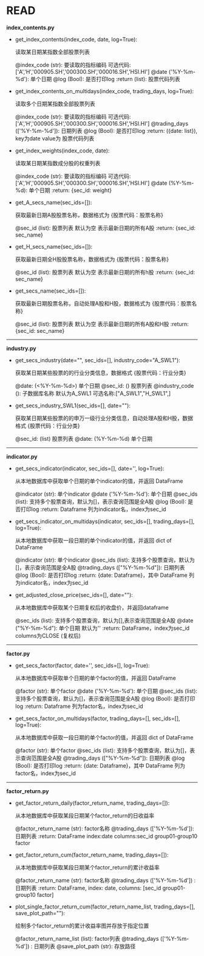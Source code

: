 READ
====

**index_contents.py**

- get_index_contents(index_code, date, log=True):
    
    读取某日期某指数全部股票列表

    @index_code (str): 要读取的指标编码 可选代码: ['A','H','000905.SH','000300.SH','000016.SH','HSI.HI']
    @date ('%Y-%m-%d'): 单个日期
    @log (Bool): 是否打印log
    :return (list): 股票代码列表
    

- get_index_contents_on_multidays(index_code, trading_days, log=True):
    
    读取多个日期某指数全部股票列表

    @index_code (str): 要读取的指标编码 可选代码: ['A','H','000905.SH','000300.SH','000016.SH','HSI.HI']
    @trading_days (['%Y-%m-%d']): 日期列表
    @log (Bool): 是否打印log
    :return: ({date: list}), key为date value为 股票代码列表
    

- get_index_weights(index_code, date):
    
    读取某日期某指数成分股的权重列表

    @index_code (str): 要读取的指标编码 可选代码: ['A','H','000905.SH','000300.SH','000016.SH','HSI.HI']
    @date (%Y-%m-%d): 单个日期
    :return: {sec_id: weight}


- get_A_secs_name(sec_ids=[]):

    获取最新日期A股股票名称，数据格式为 {股票代码：股票名称}

    @sec_id (list): 股票列表 默认为空 表示最新日期的所有A股
    :return: {sec_id: sec_name}


- get_H_secs_name(sec_ids=[]):

    获取最新日期全H股股票名称，数据格式为 {股票代码：股票名称}

    @sec_id (list): 股票列表 默认为空 表示最新日期的所有h股
    :return: {sec_id: sec_name}

- get_secs_name(sec_ids=[]):

    获取最新日期股票名称，自动处理A股和H股，数据格式为 {股票代码：股票名称}

    @sec_id (list): 股票列表 默认为空 表示最新日期的所有A股和H股
    :return: {sec_id: sec_name}


---

**industry.py**

- get_secs_industry(date="", sec_ids=[], industry_code="A_SWL1"):

    获取某日期某些股票的的行业分类信息，数据格式 {股票代码：行业分类}

    @date: (<%Y-%m-%d>) 单个日期
    @sec_id: (<list>) 股票列表
    @industry_code (<str>): 子数据库名称 默认为A_SWL1 可选名称:["A_SWL1","H_SWL1",]



- get_secs_industry_SWL1(sec_ids=[], date=""):
    
    获取某日期某些股票的的申万一级行业分类信息，自动处理A股和H股，数据格式 {股票代码：行业分类}

    @sec_id: (list) 股票列表
    @date: (%Y-%m-%d) 单个日期
    

---
    
**indicator.py** 

- get_secs_indicator(indicator, sec_ids=[], date='', log=True):

    从本地数据库中获取单个日期的单个indicator的值，并返回 DataFrame

    @indicator (str): 单个indicator
    @date ('%Y-%m-%d'): 单个日期
    @sec_ids (list): 支持多个股票查询，默认为[]，表示查询范围是全A股
    @log (Bool): 是否打印log
    :return: Dataframe 列为indicator名，index为sec_id


- get_secs_indicator_on_multidays(indicator, sec_ids=[], trading_days=[], log=True):

    从本地数据库中获取一段日期的单个indicator的值，并返回 dict of DataFrame

    @indicator (str): 单个indicator
    @sec_ids (list): 支持多个股票查询，默认为[]，表示查询范围是全A股
    @trading_days (["%Y-%m-%d"]): 日期列表
    @log (Bool): 是否打印log
    :return: {date: Dataframe}，其中 DataFrame 列为indicator名，index为sec_id


- get_adjusted_close_price(sec_ids=[], date=""):
    
    从本地数据库中获取某个日期复权后的收盘价，并返回dataframe

    @sec_ids (list): 支持多个股票查询，默认为[],表示查询范围是全A股
    @date ("%Y-%m-%d"): 单个日期 默认为''
    :return: DataFrame，index为sec_id columns为CLOSE (复权后)

---

**factor.py**

- get_secs_factor(factor, date='', sec_ids=[], log=True):
    
    从本地数据库中获取单个日期的单个factor的值，并返回 DataFrame

    @factor (str): 单个factor
    @date ('%Y-%m-%d'): 单个日期
    @sec_ids (list): 支持多个股票查询，默认为[]，表示查询范围是全A股
    @log (Bool): 是否打印log
    :return: Dataframe 列为factor名，index为sec_id
    

- get_secs_factor_on_multidays(factor, trading_days=[], sec_ids=[], log=True):
    
    从本地数据库中获取一段日期的单个factor的值，并返回 dict of DataFrame

    @factor (str): 单个factor
    @sec_ids (list): 支持多个股票查询，默认为[]，表示查询范围是全A股
    @trading_days (["%Y-%m-%d"]): 日期列表
    @log (Bool): 是否打印log
    :return: {date: Dataframe}，其中 DataFrame 列为factor名，index为sec_id

---

**factor_return.py**

- get_factor_return_daily(factor_return_name, trading_days=[]):

    从本地数据库中获取某段日期某个factor_return的日收益率

    @factor_return_name (str): factor名称
    @trading_days (['%Y-%m-%d']): 日期列表
    :return: DataFrame  index:date columns:sec_id group01-group10 factor


- get_factor_return_cum(factor_return_name, trading_days=[]):

    从本地数据库中获取某段日期某个factor_return的累计收益率
    
    @factor_return_name (str): factor名称
    @trading_days (['%Y-%m-%d']) : 日期列表
    :return: DataFrame, index: date, columns: [sec_id group01-group10 factor]


- plot_single_factor_return_cum(factor_return_name_list, trading_days=[], save_plot_path=""):

    绘制多个factor_return的累计收益率图并存放于指定位置

    @factor_return_name_list (list): factor列表
    @trading_days (['%Y-%m-%d']) : 日期列表
    @save_plot_path (str): 存放路径
